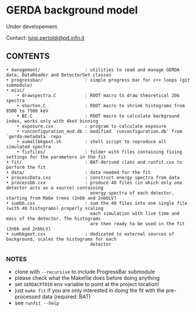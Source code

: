 # GERDA background model
Under developement.

Contact: luigi.pertoldi@pd.infn.it

## CONTENTS

```text
• management/                 : utilities to read and manage GERDA data, DataReader and DetectorSet classes
• progressbar/                : simple progress bar for c++ loops (git submodule)
• misc/
    • drawspectra.C           : ROOT macro to draw theoretical 2bb spectra
    • shorten.C               : ROOT macro to shrink histograms from 8500 to 7500 keV
    • BI.C                    : ROOT macro to calculate background index, works only with 4keV binning
    • exposure.cxx            : program to calculate exposure
    • runconfiguration_mod.db : modified `runconfiguration.db` from `gerda-metadata` repo
    • sumallbkgext.sh         : shell script to reproduce all simulated spectra
    • fixfiles/               : folder with files containing fixing settings for the parameters in the fit
• fit/                        : BAT-derived class and runfit.cxx to perform the fit
• data/                       : data needed for the fit
• processData.cxx             : construct energy spectra from data
• processbb.cxx               : produce 40 files (in which only one detector acts as a source) containing
                                energy spectra of each detector, starting from MaGe trees (2nbb and 2nbbLV)
• sumbb.cxx                   : sum the 40 files into one single file (with 40 histograms) properly scaling 
                                each simulation with live time and mass of the detector. The histograms 
                                are then ready to be used in the fit (2nbb and 2nbbLV)
• sumbkgext.cxx               : dedicated to external sources of background, scales the histograms for each
                                detector
```

### NOTES

* clone with `--recursive` to include ProgressBar submodule
* please check what the Makefile does before doing anything
* set `GERDACPTDIR` env variable to point at the project location!
* just `make fit` if you are only interested in doing the fit with the pre-processed data (required: BAT)
* see `runfit --help`
